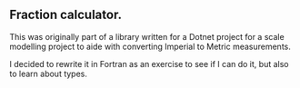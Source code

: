 ## Fraction calculator.

This was originally part of a library written for a Dotnet project for a scale modelling project to aide with converting Imperial to Metric measurements.

I decided to rewrite it in Fortran as an exercise to see if I can do it, but also to learn about types.